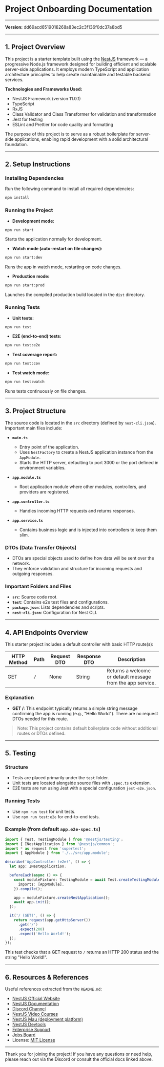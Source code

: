 # Project Onboarding Documentation

---

**Version:** dd69acd6519018268a83ec2c3f136f0dc37a8bd5

---

## 1. Project Overview

This project is a starter template built using the [NestJS](https://nestjs.com) framework — a progressive Node.js framework designed for building efficient and scalable server-side applications. It employs modern TypeScript and application architecture principles to help create maintainable and testable backend services.

**Technologies and Frameworks Used:**
- NestJS Framework (version 11.0.1)
- TypeScript
- RxJS
- Class Validator and Class Transformer for validation and transformation
- Jest for testing
- ESLint and Prettier for code quality and formatting

The purpose of this project is to serve as a robust boilerplate for server-side applications, enabling rapid development with a solid architectural foundation.

---

## 2. Setup Instructions

### Installing Dependencies

Run the following command to install all required dependencies:
```bash
npm install
```

### Running the Project

- **Development mode:**
```bash
npm run start
```
Starts the application normally for development.

- **Watch mode (auto-restart on file changes):**
```bash
npm run start:dev
```
Runs the app in watch mode, restarting on code changes.

- **Production mode:**
```bash
npm run start:prod
```
Launches the compiled production build located in the `dist` directory.

### Running Tests

- **Unit tests:**
```bash
npm run test
```

- **E2E (end-to-end) tests:**
```bash
npm run test:e2e
```

- **Test coverage report:**
```bash
npm run test:cov
```

- **Test watch mode:**
```bash
npm run test:watch
```
Runs tests continuously on file changes.

---

## 3. Project Structure

The source code is located in the `src` directory (defined by `nest-cli.json`). Important main files include:

- **`main.ts`** 
  - Entry point of the application.
  - Uses `NestFactory` to create a NestJS application instance from the `AppModule`.
  - Starts the HTTP server, defaulting to port 3000 or the port defined in environment variables.

- **`app.module.ts`**
  - Root application module where other modules, controllers, and providers are registered.

- **`app.controller.ts`**
  - Handles incoming HTTP requests and returns responses.

- **`app.service.ts`**
  - Contains business logic and is injected into controllers to keep them slim.

### DTOs (Data Transfer Objects)
- DTOs are special objects used to define how data will be sent over the network.
- They enforce validation and structure for incoming requests and outgoing responses.

### Important Folders and Files
- **`src`**: Source code root.
- **`test`**: Contains e2e test files and configurations.
- **`package.json`**: Lists dependencies and scripts.
- **`nest-cli.json`**: Configuration for Nest CLI.

---

## 4. API Endpoints Overview

This starter project includes a default controller with basic HTTP route(s):

| HTTP Method | Path | Request DTO | Response DTO | Description |
| ----------- | ---- | ----------- | ------------ | ----------- |
| GET         | `/`  | None        | String       | Returns a welcome or default message from the app service. |

### Explanation
- **GET /**: This endpoint typically returns a simple string message confirming the app is running (e.g., "Hello World"). There are no request DTOs needed for this route.

> Note: This project contains default boilerplate code without additional routes or DTOs defined.

---

## 5. Testing

### Structure
- Tests are placed primarily under the `test` folder.
- Unit tests are located alongside source files with `.spec.ts` extension.
- E2E tests are run using Jest with a special configuration `jest-e2e.json`.

### Running Tests
- Use `npm run test` for unit tests.
- Use `npm run test:e2e` for end-to-end tests.

### Example (from default `app.e2e-spec.ts`)
```typescript
import { Test, TestingModule } from '@nestjs/testing';
import { INestApplication } from '@nestjs/common';
import * as request from 'supertest';
import { AppModule } from './../src/app.module';

describe('AppController (e2e)', () => {
  let app: INestApplication;

  beforeEach(async () => {
    const moduleFixture: TestingModule = await Test.createTestingModule({
      imports: [AppModule],
    }).compile();

    app = moduleFixture.createNestApplication();
    await app.init();
  });

  it('/ (GET)', () => {
    return request(app.getHttpServer())
      .get('/')
      .expect(200)
      .expect('Hello World!');
  });
});
```
This test checks that a GET request to `/` returns an HTTP 200 status and the string "Hello World!".

---

## 6. Resources & References

Useful references extracted from the `README.md`:

- [NestJS Official Website](https://nestjs.com)
- [NestJS Documentation](https://docs.nestjs.com)
- [Discord Channel](https://discord.gg/G7Qnnhy)
- [NestJS Video Courses](https://courses.nestjs.com/)
- [NestJS Mau (deployment platform)](https://mau.nestjs.com)
- [NestJS Devtools](https://devtools.nestjs.com)
- [Enterprise Support](https://enterprise.nestjs.com)
- [Jobs Board](https://jobs.nestjs.com)
- License: [MIT License](https://github.com/nestjs/nest/blob/master/LICENSE)

---

Thank you for joining the project! If you have any questions or need help, please reach out via the Discord or consult the official docs linked above.
